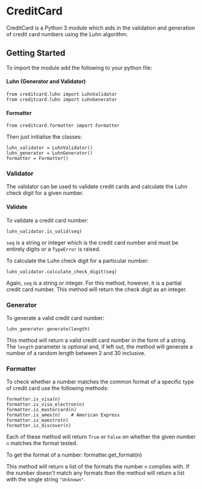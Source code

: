 # CreditCard

CreditCard is a Python 3 module which aids in the validation and generation of credit card numbers using the Luhn algorithm.


## Getting Started

To import the module add the following to your python file:

#### Luhn (Generator and Validator)
    from creditcard.luhn import LuhnValidator
    from creditcard.luhn import LuhnGenerator
#### Formatter
    from creditcard.formatter import Formatter

Then just initialise the classes:

    luhn_validator = LuhnValidator()
    luhn_generator = LuhnGenerator()
    formatter = Formatter()

### Validator
The validator can be used to validate credit cards and calculate the Luhn check
digit for a given number.

#### Validate
To validate a credit card number:

    luhn_validator.is_valid(seq)

`seq` is a string or integer which is the credit card number and must be
entirely digits or a `TypeError` is raised.

To calculate the Luhn check digit for a particular number:

    luhn_validator.calculate_check_digit(seq)

Again, `seq` is a string or integer. For this method, however, it is a partial
credit card number. This method will return the check digit as an integer.

### Generator
To generate a valid credit card number:

    luhn_generator.generate(length)

This method will return a valid credit card number in the form of a string. The
`length` parameter is optional and, if left out, the method will generate a
number of a random length between 2 and 30 inclusive.

### Formatter
To check whether a number matches the common format of a specific type of credit
card use the following methods:

    formatter.is_visa(n)
    formatter.is_visa_electron(n)
    formatter.is_mastercard(n)
    formatter.is_amex(n)    # American Express
    formatter.is_maestro(n)
    formatter.is_discover(n)

Each of these method will return `True` or `False` on whether the given number
`n` matches the format tested.

To get the format of a number:
    formatter.get_format(n)

This method will return a list of the formats the number `n` complies with. If
the number doesn't match any formats then the method will return a list with the
single string `"Unknown"`.

